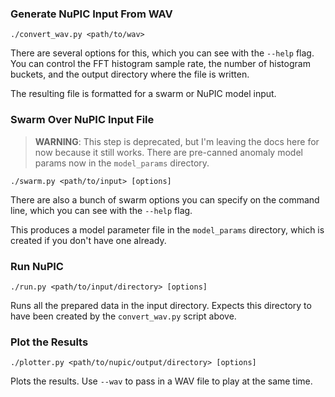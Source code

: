 ### Generate NuPIC Input From WAV

    ./convert_wav.py <path/to/wav>

There are several options for this, which you can see with the `--help` flag. You can control the FFT histogram sample rate, the number of histogram buckets, and the output directory where the file is written.

The resulting file is formatted for a swarm or NuPIC model input.

### Swarm Over NuPIC Input File

> **WARNING**: This step is deprecated, but I'm leaving the docs here for now because it still works. There are pre-canned anomaly model params now in the `model_params` directory.

    ./swarm.py <path/to/input> [options]
    
There are also a bunch of swarm options you can specify on the command line, which you can see with the `--help` flag.

This produces a model parameter file in the `model_params` directory, which is created if you don't have one already.

### Run NuPIC

    ./run.py <path/to/input/directory> [options]
    
Runs all the prepared data in the input directory. Expects this directory to have been created by the `convert_wav.py` script above.

### Plot the Results

    ./plotter.py <path/to/nupic/output/directory> [options]
    
Plots the results. Use `--wav` to pass in a WAV file to play at the same time.